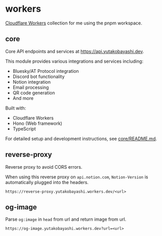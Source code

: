 # workers

[Cloudflare Workers](https://workers.cloudflare.com/) collection for me using the pnpm workspace.

## core

Core API endpoints and services at https://api.yutakobayashi.dev.

This module provides various integrations and services including:
- Bluesky/AT Protocol integration
- Discord bot functionality
- Notion integration
- Email processing
- QR code generation
- And more

Built with:
- Cloudflare Workers
- Hono (Web framework)
- TypeScript

For detailed setup and development instructions, see [core/README.md](./apss/core/README.md).

## reverse-proxy

Reverse proxy to avoid CORS errors.

When using this reverse proxy on `api.notion.com`, `Notion-Version` is automatically plugged into the headers.

```
https://reverse-proxy.yutakobayashi.workers.dev/<url>
```

## og-image

Parse `og:image` in `head` from url and return image from url.

```
https://og-image.yutakobayashi.workers.dev?url=<url>
```
